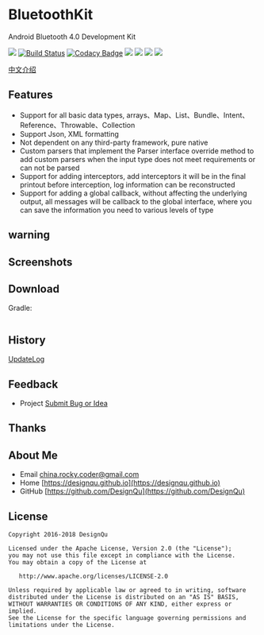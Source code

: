 # BluetoothKit 
Android Bluetooth 4.0 Development Kit

[![](https://img.shields.io/badge/GitHub%20Pages-HOME-red.svg)](https://designqu.github.io/)
[![Build Status](https://travis-ci.org/DesignQu/Logg.svg?branch=master)](https://travis-ci.org/DesignQu/Logg)
[![Codacy Badge](https://api.codacy.com/project/badge/Grade/11369b4297bc49e18e8f5d30d7ad552c)](https://www.codacy.com/app/DesignQu/Logg?utm_source=github.com&amp;utm_medium=referral&amp;utm_content=DesignQu/Logg&amp;utm_campaign=Badge_Grade)
[![](https://img.shields.io/badge/License-Apache%202.0%20-orange.svg)](https://github.com/DesignQu/Logg/blob/master/LICENSE.md)
[![](https://img.shields.io/badge/API-14%2B-brightgreen.svg)](https://android-arsenal.com/api?level=14)
[![](https://img.shields.io/github/release/DesignQu/Logg.svg)](https://github.com/DesignQu/Logg/releases)
<a href="http://www.methodscount.com/?lib=com.logg%3ALogg%3A1.5.1"><img src="https://img.shields.io/badge/Methods and size-296 | 29 KB-e91e63.svg"/></a>

[中文介绍](https://github.com/DesignQu/BluetoothKit/wiki)   

## Features  
* Support for all basic data types, arrays、Map、List、Bundle、Intent、Reference、Throwable、Collection  
* Support Json, XML formatting  
* Not dependent on any third-party framework, pure native  
* Custom parsers that implement the Parser interface override method to add custom parsers when the input type does not meet requirements or can not be parsed   
* Support for adding interceptors, add interceptors it will be in the final printout before interception, log information can be reconstructed  
* Support for adding a global callback, without affecting the underlying output, all messages will be callback to the global interface, where you can save the information you need to various levels of type

## warning


## Screenshots


## Download
Gradle:
```

```

## History
[UpdateLog](https://github.com/DesignQu/BluetoothKit/releases)   

## Feedback
* Project  [Submit Bug or Idea](https://github.com/DesignQu/BluetoothKit/issues)   

## Thanks
[]()  

## About Me
* Email [china.rocky.coder@gmail.com](china.rocky.coder@gmail.com)  
* Home [https://designqu.github.io](https://designqu.github.io)  
* GitHub [https://github.com/DesignQu](https://github.com/DesignQu)  

## License
```
Copyright 2016-2018 DesignQu

Licensed under the Apache License, Version 2.0 (the "License");
you may not use this file except in compliance with the License.
You may obtain a copy of the License at

   http://www.apache.org/licenses/LICENSE-2.0

Unless required by applicable law or agreed to in writing, software
distributed under the License is distributed on an "AS IS" BASIS,
WITHOUT WARRANTIES OR CONDITIONS OF ANY KIND, either express or implied.
See the License for the specific language governing permissions and
limitations under the License.
```
